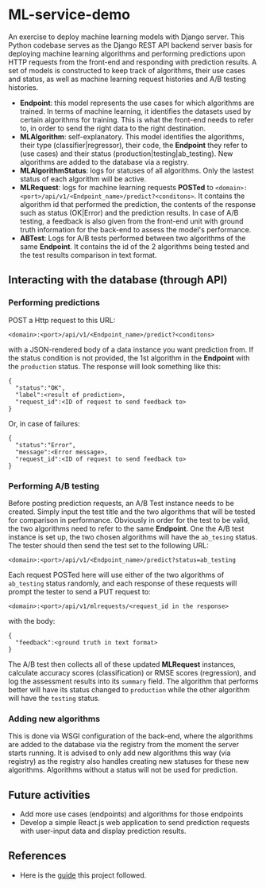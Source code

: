 # ML-service-demo
An exercise to deploy machine learning models with Django server. This Python codebase serves as the Django REST API backend server basis for deploying machine learning algorithms and performing predictions upon HTTP requests from the front-end and responding with prediction results. A set of models is constructed to keep track of algorithms, their use cases and status, as well as machine learning request histories and A/B testing histories.
- **Endpoint**: this model represents the use cases for which algorithms are trained. In terms of machine learning, it identifies the datasets used by certain algorithms for training. This is what the front-end needs to refer to, in order to send the right data to the right destination.
- **MLAlgorithm**: self-explanatory. This model identifies the algorithms, their type (classifier|regressor), their code, the **Endpoint** they refer to (use cases) and their status (production|testing|ab_testing). New algorithms are added to the database via a registry.
- **MLAlgorithmStatus**: logs for statuses of all algorithms. Only the lastest status of each algorithm will be active.
- **MLRequest**: logs for machine learning requests **POSTed** to `<domain>:<port>/api/v1/<Endpoint_name>/predict?<conditons>`. It contains the algorithm id that performed the prediction, the contents of the response such as status (OK|Error) and the prediction results. In case of A/B testing, a feedback is also given from the front-end unit with ground truth information for the back-end to assess the model's performance.
- **ABTest**: Logs for A/B tests performed between two algorithms of the same **Endpoint**. It contains the id of the 2 algorithms being tested and the test results comparison in text format.
## Interacting with the database (through API)
### Performing predictions
POST a Http request to this URL:
```
<domain>:<port>/api/v1/<Endpoint_name>/predict?<conditons>
```
with a JSON-rendered body of a data instance you want prediction from. If the status condition is not provided, the 1st algorithm in the **Endpoint** with the `production` status. The response will look something like this:
```
{
  "status":"OK",
  "label":<result of prediction>,
  "request_id":<ID of request to send feedback to>
}
```
Or, in case of failures:
```
{
  "status":"Error",
  "message":<Error message>,
  "request_id":<ID of request to send feedback to>
}
```
### Performing A/B testing
Before posting prediction requests, an A/B Test instance needs to be created. Simply input the test title and the two algorithms that will be tested for comparison in performance. Obviously in order for the test to be valid, the two algorithms need to refer to the same **Endpoint**. One the A/B test instance is set up, the two chosen algorithms will have the `ab_tesing` status. The tester should then send the test set to the following URL:
```
<domain>:<port>/api/v1/<Endpoint_name>/predict?status=ab_testing
```
Each request POSTed here will use either of the two algorithms of `ab_testing` status randomly, and each response of these requests will prompt the tester to send a PUT request to:
```
<domain>:<port>/api/v1/mlrequests/<request_id in the response>
```
with the body:
```
{
  "feedback":<ground truth in text format>
}
```
The A/B test then collects all of these updated **MLRequest** instances, calculate accuracy scores (classification) or RMSE scores (regression), and log the assessment results into its `summary` field. The algorithm that performs better will have its status changed to `production` while the other algorithm will have the `testing` status.
### Adding new algorithms
This is done via WSGI configuration of the back-end, where the algorithms are added to the database via the registry from the moment the server starts running. It is advised to only add new algorithms this way (via registry) as the registry also handles creating new statuses for these new algorithms. Algorithms without a status will not be used for prediction.
## Future activities
- Add more use cases (endpoints) and algorithms for those endpoints
- Develop a simple React.js web application to send prediction requests with user-input data and display prediction results.
## References
- Here is the [guide](https://www.deploymachinelearning.com/) this project followed.
